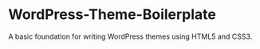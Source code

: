 WordPress-Theme-Boilerplate
===========================

A basic foundation for writing WordPress themes using HTML5 and CSS3.